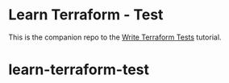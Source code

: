 # Learn Terraform - Test

This is the companion repo to the [Write Terraform Tests](https://developer.hashicorp.com/terraform/language/tests) tutorial.
# learn-terraform-test
